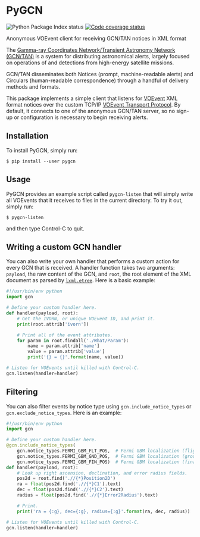 # PyGCN

![Python Package Index status](https://img.shields.io/pypi/v/pygcn)
[![Code coverage status](https://codecov.io/gh/nasa-gcn/pygcn/branch/main/graph/badge.svg?token=QDu6W3LiF6)](https://codecov.io/gh/nasa-gcn/pygcn)

Anonymous VOEvent client for receiving GCN/TAN notices in XML format

The [Gamma-ray Coordinates Network/Transient Astronomy Network (GCN/TAN)][1] is
a system for distributing astronomical alerts, largely focused on operations of
and detections from high-energy satellite missions.

GCN/TAN disseminates both Notices (prompt, machine-readable alerts) and
Circulars (human-readable correspondence) through a handful of delivery methods
and formats.

This package implements a simple client that listens for [VOEvent][2] XML
format notices over the custom TCP/IP [VOEvent Transport Protocol][3]. By
default, it connects to one of the anonymous GCN/TAN server, so no sign-up
or configuration is necessary to begin receiving alerts.

## Installation

To install PyGCN, simply run:

    $ pip install --user pygcn

## Usage

PyGCN provides an example script called `pygcn-listen` that will simply write
all VOEvents that it receives to files in the current directory. To try it out,
simply run:

    $ pygcn-listen

and then type Control-C to quit.

## Writing a custom GCN handler

You can also write your own handler that performs a custom action for every GCN
that is received. A handler function takes two arguments: `payload`, the raw
content of the GCN, and `root`, the root element of the XML document as parsed
by [`lxml.etree`][5]. Here is a basic example:

```python
#!/usr/bin/env python
import gcn

# Define your custom handler here.
def handler(payload, root):
    # Get the IVORN, or unique VOEvent ID, and print it.
    print(root.attrib['ivorn'])

    # Print all of the event attributes.
    for param in root.findall('./What/Param'):
        name = param.attrib['name']
        value = param.attrib['value']
        print('{} = {}'.format(name, value))

# Listen for VOEvents until killed with Control-C.
gcn.listen(handler=handler)
```

## Filtering

You can also filter events by notice type using
`gcn.include_notice_types` or `gcn.exclude_notice_types`.
Here is an example:

```python
#!/usr/bin/env python
import gcn

# Define your custom handler here.
@gcn.include_notice_types(
    gcn.notice_types.FERMI_GBM_FLT_POS,  # Fermi GBM localization (flight)
    gcn.notice_types.FERMI_GBM_GND_POS,  # Fermi GBM localization (ground)
    gcn.notice_types.FERMI_GBM_FIN_POS)  # Fermi GBM localization (final)
def handler(payload, root):
    # Look up right ascension, declination, and error radius fields.
    pos2d = root.find('.//{*}Position2D')
    ra = float(pos2d.find('.//{*}C1').text)
    dec = float(pos2d.find('.//{*}C2').text)
    radius = float(pos2d.find('.//{*}Error2Radius').text)

    # Print.
    print('ra = {:g}, dec={:g}, radius={:g}'.format(ra, dec, radius))

# Listen for VOEvents until killed with Control-C.
gcn.listen(handler=handler)
```


[1]: http://gcn.gsfc.nasa.gov
[2]: http://www.ivoa.net/documents/VOEvent
[3]: http://www.ivoa.net/documents/Notes/VOEventTransport
[4]: https://docs.python.org/2/library/xml.etree.elementtree.html
[5]: http://lxml.de

